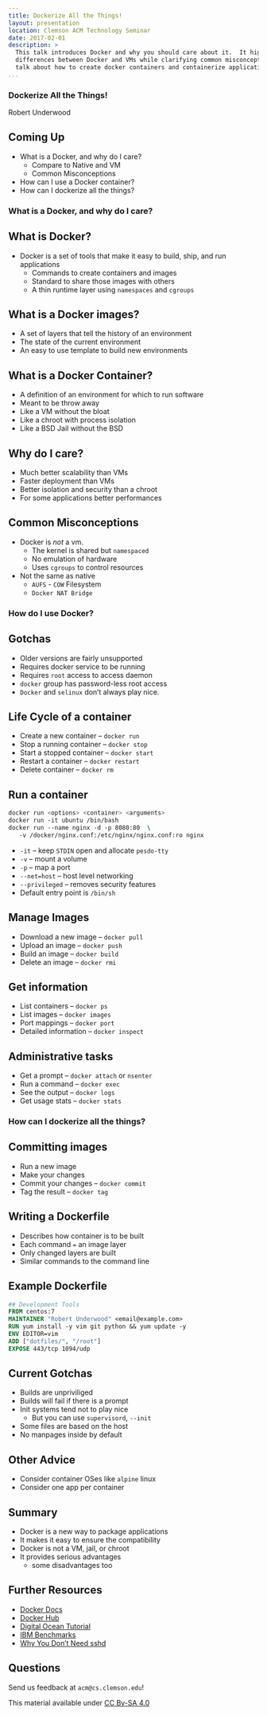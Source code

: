 ```yaml
---
title: Dockerize All the Things!
layout: presentation
location: Clemson ACM Technology Seminar
date: 2017-02-01
description: >
  This talk introduces Docker and why you should care about it.  It highlights
  differences between Docker and VMs while clarifying common misconceptions.  I
  talk about how to create docker containers and containerize applications.
...
```

<section>
<section id="dockerize-all-the-things" class="title-slide slide level1">
<h1>Dockerize All the Things!</h1>
<p>Robert Underwood</p>
</section>
<section id="coming-up" class="slide level2">
<h2>Coming Up</h2>
<ul>
<li>What is a Docker, and why do I care?
<ul>
<li>Compare to Native and VM</li>
<li>Common Misconceptions</li>
</ul></li>
<li>How can I use a Docker container?</li>
<li>How can I dockerize all the things?</li>
</ul>
</section></section>
<section>
<section id="what-is-a-docker-and-why-do-i-care" class="title-slide slide level1">
<h1>What is a Docker, and why do I care?</h1>

</section>
<section id="what-is-docker" class="slide level2">
<h2>What is Docker?</h2>
<ul>
<li>Docker is a set of tools that make it easy to build, ship, and run applications
<ul>
<li>Commands to create containers and images</li>
<li>Standard to share those images with others</li>
<li>A thin runtime layer using <code>namespaces</code> and <code>cgroups</code></li>
</ul></li>
</ul>
</section>
<section id="what-is-a-docker-images" class="slide level2">
<h2>What is a Docker images?</h2>
<ul>
<li>A set of layers that tell the history of an environment</li>
<li>The state of the current environment</li>
<li>An easy to use template to build new environments</li>
</ul>
</section>
<section id="what-is-a-docker-container" class="slide level2">
<h2>What is a Docker Container?</h2>
<ul>
<li>A definition of an environment for which to run software</li>
<li>Meant to be throw away</li>
<li>Like a VM without the bloat</li>
<li>Like a chroot with process isolation</li>
<li>Like a BSD Jail without the BSD</li>
</ul>
</section>
<section id="why-do-i-care" class="slide level2">
<h2>Why do I care?</h2>
<ul>
<li>Much better scalability than VMs</li>
<li>Faster deployment than VMs</li>
<li>Better isolation and security than a chroot</li>
<li>For some applications better performances</li>
</ul>
</section>
<section id="common-misconceptions" class="slide level2">
<h2>Common Misconceptions</h2>
<ul>
<li>Docker is <em>not</em> a vm.
<ul>
<li>The kernel is shared but <code>namespaced</code></li>
<li>No emulation of hardware</li>
<li>Uses <code>cgroups</code> to control resources</li>
</ul></li>
<li>Not the same as native
<ul>
<li><code>AUFS</code> - <code>COW</code> Filesystem</li>
<li><code>Docker NAT Bridge</code></li>
</ul></li>
</ul>
</section></section>
<section>
<section id="how-do-i-use-docker" class="title-slide slide level1">
<h1>How do I use Docker?</h1>

</section>
<section id="gotchas" class="slide level2">
<h2>Gotchas</h2>
<ul>
<li>Older versions are fairly unsupported</li>
<li>Requires docker service to be running</li>
<li>Requires <code>root</code> access to access daemon</li>
<li><code>docker</code> group has password-less root access</li>
<li><code>Docker</code> and <code>selinux</code> don’t always play nice.</li>
</ul>
</section>
<section id="life-cycle-of-a-container" class="slide level2">
<h2>Life Cycle of a container</h2>
<ul>
<li>Create a new container – <code>docker run</code></li>
<li>Stop a running container – <code>docker stop</code></li>
<li>Start a stopped container – <code>docker start</code></li>
<li>Restart a container – <code>docker restart</code></li>
<li>Delete container – <code>docker rm</code></li>
</ul>
</section>
<section id="run-a-container" class="slide level2">
<h2>Run a container</h2>
<div class="sourceCode" id="cb1"><pre class="sourceCode bash"><code class="sourceCode bash"><span id="cb1-1"><a href="#cb1-1" aria-hidden="true"></a><span class="ex">docker</span> run <span class="op">&lt;</span>options<span class="op">&gt;</span> <span class="op">&lt;</span>container<span class="op">&gt;</span> <span class="op">&lt;</span>arguments<span class="op">&gt;</span></span>
<span id="cb1-2"><a href="#cb1-2" aria-hidden="true"></a><span class="ex">docker</span> run -it ubuntu /bin/bash</span>
<span id="cb1-3"><a href="#cb1-3" aria-hidden="true"></a><span class="ex">docker</span> run --name nginx -d -p 8080:80  <span class="kw">\</span></span>
<span id="cb1-4"><a href="#cb1-4" aria-hidden="true"></a>   <span class="ex">-v</span> /docker/nginx.conf:/etc/nginx/nginx.conf:ro nginx</span></code></pre></div>
<ul>
<li><code>-it</code> – keep <code>STDIN</code> open and allocate <code>pesdo-tty</code></li>
<li><code>-v</code> – mount a volume</li>
<li><code>-p</code> – map a port</li>
<li><code>--net=host</code> – host level networking</li>
<li><code>--privileged</code> – removes security features</li>
<li>Default entry point is <code>/bin/sh</code></li>
</ul>
</section>
<section id="manage-images" class="slide level2">
<h2>Manage Images</h2>
<ul>
<li>Download a new image – <code>docker pull</code></li>
<li>Upload an image – <code>docker push</code></li>
<li>Build an image – <code>docker build</code></li>
<li>Delete an image – <code>docker rmi</code></li>
</ul>
</section>
<section id="get-information" class="slide level2">
<h2>Get information</h2>
<ul>
<li>List containers – <code>docker ps</code></li>
<li>List images – <code>docker images</code></li>
<li>Port mappings – <code>docker port</code></li>
<li>Detailed information – <code>docker inspect</code></li>
</ul>
</section>
<section id="administrative-tasks" class="slide level2">
<h2>Administrative tasks</h2>
<ul>
<li>Get a prompt – <code>docker attach</code> or <code>nsenter</code></li>
<li>Run a command – <code>docker exec</code></li>
<li>See the output – <code>docker logs</code></li>
<li>Get usage stats – <code>docker stats</code></li>
</ul>
</section></section>
<section>
<section id="how-can-i-dockerize-all-the-things" class="title-slide slide level1">
<h1>How can I dockerize all the things?</h1>

</section>
<section id="committing-images" class="slide level2">
<h2>Committing images</h2>
<ul>
<li>Run a new image</li>
<li>Make your changes</li>
<li>Commit your changes – <code>docker commit</code></li>
<li>Tag the result – <code>docker tag</code></li>
</ul>
</section>
<section id="writing-a-dockerfile" class="slide level2">
<h2>Writing a Dockerfile</h2>
<ul>
<li>Describes how container is to be built</li>
<li>Each command <code>=</code> an image layer</li>
<li>Only changed layers are built</li>
<li>Similar commands to the command line</li>
</ul>
</section>
<section id="example-dockerfile" class="slide level2">
<h2>Example Dockerfile</h2>
<div class="sourceCode" id="cb2"><pre class="sourceCode dockerfile"><code class="sourceCode dockerfile"><span id="cb2-1"><a href="#cb2-1" aria-hidden="true"></a><span class="co">## Development Tools</span></span>
<span id="cb2-2"><a href="#cb2-2" aria-hidden="true"></a><span class="kw">FROM</span> centos:7</span>
<span id="cb2-3"><a href="#cb2-3" aria-hidden="true"></a><span class="kw">MAINTAINER</span> <span class="st">&quot;Robert Underwood&quot;</span> &lt;email@example.com&gt;</span>
<span id="cb2-4"><a href="#cb2-4" aria-hidden="true"></a><span class="kw">RUN</span> yum install -y vim git python &amp;&amp; yum update -y</span>
<span id="cb2-5"><a href="#cb2-5" aria-hidden="true"></a><span class="kw">ENV</span> EDITOR=vim</span>
<span id="cb2-6"><a href="#cb2-6" aria-hidden="true"></a><span class="kw">ADD</span> [<span class="st">&quot;dotfiles/&quot;</span>, <span class="st">&quot;/root&quot;</span>]</span>
<span id="cb2-7"><a href="#cb2-7" aria-hidden="true"></a><span class="kw">EXPOSE</span> 443/tcp 1094/udp</span></code></pre></div>
</section>
<section id="current-gotchas" class="slide level2">
<h2>Current Gotchas</h2>
<ul>
<li>Builds are unpriviliged</li>
<li>Builds will fail if there is a prompt</li>
<li>Init systems tend not to play nice
<ul>
<li>But you can use <code>supervisord</code>, <code>--init</code></li>
</ul></li>
<li>Some files are based on the host</li>
<li>No manpages inside by default</li>
</ul>
</section>
<section id="other-advice" class="slide level2">
<h2>Other Advice</h2>
<ul>
<li>Consider container OSes like <code>alpine</code> linux</li>
<li>Consider one app per container</li>
</ul>
</section>
<section id="summary" class="slide level2">
<h2>Summary</h2>
<ul>
<li>Docker is a new way to package applications</li>
<li>It makes it easy to ensure the compatibility</li>
<li>Docker is not a VM, jail, or chroot</li>
<li>It provides serious advantages
<ul>
<li>some disadvantages too</li>
</ul></li>
</ul>
</section>
<section id="further-resources" class="slide level2">
<h2>Further Resources</h2>
<ul>
<li><a href="https://docs.docker.com/" title="Project Documentation">Docker Docs</a></li>
<li><a href="https://registry.hub.docker.com/" title="Base image repo">Docker Hub</a></li>
<li><a href="https://www.digitalocean.com/community/tutorials/the-docker-ecosystem-an-introduction-to-common-components" title="Great Tutorial Series">Digital Ocean Tutorial</a></li>
<li><a href="http://domino.research.ibm.com/library/cyberdig.nsf/papers/0929052195DD819C85257D2300681E7B/$File/rc25482.pdf" title="very detailed benchmarks">IBM Benchmarks</a></li>
<li><a href="https://blog.docker.com/2014/06/why-you-dont-need-to-run-sshd-in-docker/" title="tools to administrate docker containers">Why You Don’t Need sshd</a></li>
</ul>
</section>
<section id="questions" class="slide level2">
<h2>Questions</h2>
<p>Send us feedback at <code>acm@cs.clemson.edu</code>!</p>
<p>This material available under <a href="http://creativecommons.org/licenses/by-sa/4.0/">CC By-SA 4.0</a></p>
</section></section>
